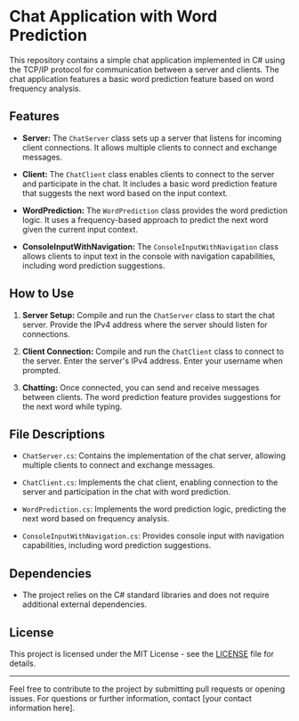 # Chat Application with Word Prediction

This repository contains a simple chat application implemented in C# using the TCP/IP protocol for communication between a server and clients. The chat application features a basic word prediction feature based on word frequency analysis.

## Features

- **Server:** The `ChatServer` class sets up a server that listens for incoming client connections. It allows multiple clients to connect and exchange messages.

- **Client:** The `ChatClient` class enables clients to connect to the server and participate in the chat. It includes a basic word prediction feature that suggests the next word based on the input context.

- **WordPrediction:** The `WordPrediction` class provides the word prediction logic. It uses a frequency-based approach to predict the next word given the current input context.

- **ConsoleInputWithNavigation:** The `ConsoleInputWithNavigation` class allows clients to input text in the console with navigation capabilities, including word prediction suggestions.

## How to Use

1. **Server Setup:** Compile and run the `ChatServer` class to start the chat server. Provide the IPv4 address where the server should listen for connections.

2. **Client Connection:** Compile and run the `ChatClient` class to connect to the server. Enter the server's IPv4 address. Enter your username when prompted.

3. **Chatting:** Once connected, you can send and receive messages between clients. The word prediction feature provides suggestions for the next word while typing.

## File Descriptions

- `ChatServer.cs`: Contains the implementation of the chat server, allowing multiple clients to connect and exchange messages.

- `ChatClient.cs`: Implements the chat client, enabling connection to the server and participation in the chat with word prediction.

- `WordPrediction.cs`: Implements the word prediction logic, predicting the next word based on frequency analysis.

- `ConsoleInputWithNavigation.cs`: Provides console input with navigation capabilities, including word prediction suggestions.

## Dependencies

- The project relies on the C# standard libraries and does not require additional external dependencies.

## License

This project is licensed under the MIT License - see the [LICENSE](LICENSE) file for details.

---

Feel free to contribute to the project by submitting pull requests or opening issues. For questions or further information, contact [your contact information here].
